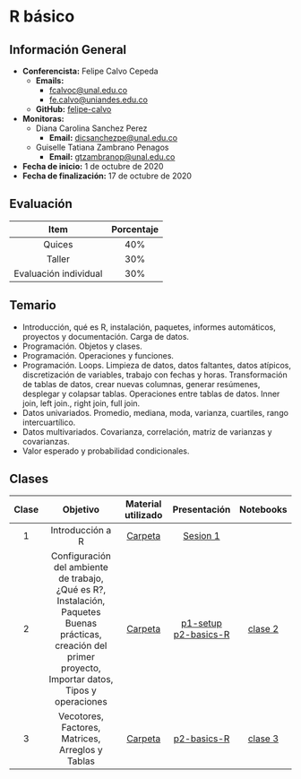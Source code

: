 # R básico

## Información General

-	**Conferencista:** Felipe Calvo Cepeda
	-	**Emails:**
		- fcalvoc@unal.edu.co
		- fe.calvo@uniandes.edu.co
	-	**GitHub:** [felipe-calvo](https://github.com/felipe-calvo)
- **Monitoras:**
  - Diana Carolina Sanchez Perez
    - **Email:** dicsanchezpe@unal.edu.co
  - Guiselle Tatiana Zambrano Penagos
    - **Email:** gtzambranop@unal.edu.co
- **Fecha de inicio:** 1 de octubre de 2020
- **Fecha de finalización:** 17 de octubre de 2020

## Evaluación

|	Item	|	Porcentaje	|
| :--:	|	:--:	|
|	Quices	|	40%	|
|	Taller	|	30%	|
|	Evaluación individual	| 30%	|

## Temario

- Introducción, qué es R, instalación, paquetes, informes automáticos, proyectos y
  documentación. Carga de datos.
- Programación. Objetos y clases.
- Programación. Operaciones y funciones.
- Programación. Loops. Limpieza de datos, datos faltantes, datos atípicos,
  discretización de variables, trabajo con fechas y horas. Transformación de
	tablas de datos, crear nuevas columnas, generar resúmenes, desplegar y colapsar
	tablas.
	Operaciones entre tablas de datos. Inner join, left join., right join, full join.
- Datos univariados. Promedio, mediana, moda, varianza, cuartiles, rango
  intercuartílico.
- Datos multivariados. Covarianza, correlación, matriz de varianzas y covarianzas.
- Valor esperado y probabilidad condicionales.

## Clases

|	Clase	|	Objetivo	| Material utilizado	| Presentación | Notebooks |
|	:--:	|	:--:	|	:--:	|	:--:	| :---: |
|	1	|	Introducción a R	|	[Carpeta](basic_r_class_01/)	|	[Sesion 1](basic_r_class_01/Ciencia-datos-R-Sesion-1.pdf)	|	|
| 2	|	Configuración del ambiente de trabajo, <br> ¿Qué es R?, Instalación, Paquetes <br> Buenas prácticas, creación del primer <br> proyecto, Importar datos, <br> Tipos y operaciones	| [Carpeta](basic_r_class_02/)	| [p1-setup](https://felipe-calvo.github.io/r-101/p1-setup.html) <br> [p2-basics-R](https://felipe-calvo.github.io/r-101/p2-basics-R.html) | [clase 2](basic_r_class_02/class_02.ipynb)	|
| 3 | Vecotores, Factores, Matrices, <br>  Arreglos y Tablas | [Carpeta](basic_r_class_03/) | [p2-basics-R](https://felipe-calvo.github.io/r-101/p2-basics-R.html) |[clase 3](basic_r_class_03/class_03.ipynb) |